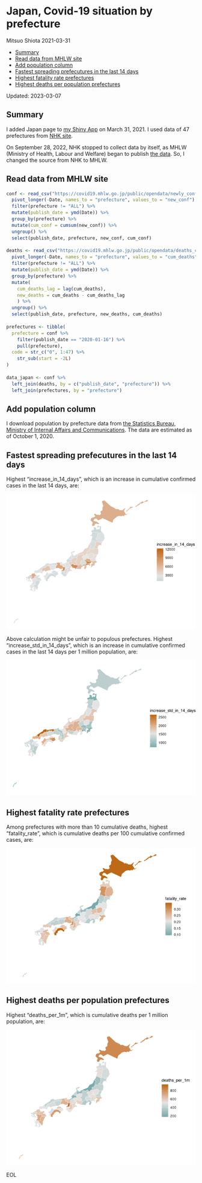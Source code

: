 Japan, Covid-19 situation by prefecture
================
Mitsuo Shiota
2021-03-31

- <a href="#summary" id="toc-summary">Summary</a>
- <a href="#read-data-from-mhlw-site"
  id="toc-read-data-from-mhlw-site">Read data from MHLW site</a>
- <a href="#add-population-column" id="toc-add-population-column">Add
  population column</a>
- <a href="#fastest-spreading-prefecutures-in-the-last-14-days"
  id="toc-fastest-spreading-prefecutures-in-the-last-14-days">Fastest
  spreading prefecutures in the last 14 days</a>
- <a href="#highest-fatality-rate-prefectures"
  id="toc-highest-fatality-rate-prefectures">Highest fatality rate
  prefectures</a>
- <a href="#highest-deaths-per-population-prefectures"
  id="toc-highest-deaths-per-population-prefectures">Highest deaths per
  population prefectures</a>

Updated: 2023-03-07

## Summary

I added Japan page to [my Shiny
App](https://mitsuoxv.shinyapps.io/covid/) on March 31, 2021. I used
data of 47 prefectures from [NHK
site](https://www3.nhk.or.jp/news/special/coronavirus/data/).

On September 28, 2022, NHK stopped to collect data by itself, as MHLW
(Ministry of Health, Labour and Welfare) began to publish [the
data](https://www.mhlw.go.jp/stf/covid-19/open-data.html). So, I changed
the source from NHK to MHLW.

## Read data from MHLW site

``` r
conf <- read_csv("https://covid19.mhlw.go.jp/public/opendata/newly_confirmed_cases_daily.csv") %>% 
  pivot_longer(-Date, names_to = "prefecture", values_to = "new_conf") %>% 
  filter(prefecture != "ALL") %>% 
  mutate(publish_date = ymd(Date)) %>% 
  group_by(prefecture) %>% 
  mutate(cum_conf = cumsum(new_conf)) %>% 
  ungroup() %>% 
  select(publish_date, prefecture, new_conf, cum_conf)

deaths <- read_csv("https://covid19.mhlw.go.jp/public/opendata/deaths_cumulative_daily.csv") %>% 
  pivot_longer(-Date, names_to = "prefecture", values_to = "cum_deaths") %>% 
  filter(prefecture != "ALL") %>% 
  mutate(publish_date = ymd(Date)) %>% 
  group_by(prefecture) %>% 
  mutate(
    cum_deaths_lag = lag(cum_deaths),
    new_deaths = cum_deaths - cum_deaths_lag
    ) %>% 
  ungroup() %>% 
  select(publish_date, prefecture, new_deaths, cum_deaths)

prefectures <- tibble(
  prefecture = conf %>% 
    filter(publish_date == "2020-01-16") %>% 
    pull(prefecture),
  code = str_c("0", 1:47) %>% 
    str_sub(start = -2L)
)

data_japan <- conf %>% 
  left_join(deaths, by = c("publish_date", "prefecture")) %>% 
  left_join(prefectures, by = "prefecture")
```

## Add population column

I download population by prefecture data from [the Statistics Bureau,
Ministry of Internal Affairs and
Communications](https://www.stat.go.jp/data/nihon/02.htm). The data are
estimated as of October 1, 2020.

## Fastest spreading prefecutures in the last 14 days

Highest “increase_in_14_days”, which is an increase in cumulative
confirmed cases in the last 14 days, are:

![](Japan_files/figure-gfm/spreading-1.png)<!-- -->

Above calculation might be unfair to populous prefectures. Highest
“increase_std_in_14_days”, which is an increase in cumulative confirmed
cases in the last 14 days per 1 million population, are:

![](Japan_files/figure-gfm/standardized-1.png)<!-- -->

## Highest fatality rate prefectures

Among prefectures with more than 10 cumulative deaths, highest
“fatality_rate”, which is cumulative deaths per 100 cumulative confirmed
cases, are:

![](Japan_files/figure-gfm/fatality_rates-1.png)<!-- -->

## Highest deaths per population prefectures

Highest “deaths_per_1m”, which is cumulative deaths per 1 million
population, are:

![](Japan_files/figure-gfm/deaths_per_population-1.png)<!-- -->

EOL
